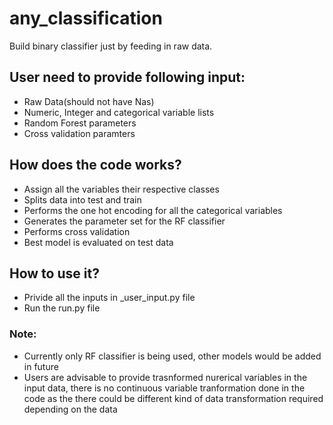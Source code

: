 # any_classification
Build binary classifier just by feeding in raw data.

## User need to provide following input:
- Raw Data(should not have Nas)
- Numeric, Integer and categorical variable lists
- Random Forest parameters 
- Cross validation paramters

## How does the code works?
- Assign all the variables their respective classes 
- Splits data into test and train 
- Performs the one hot encoding for all the categorical variables 
- Generates the parameter set for the RF classifier 
- Performs cross validation
- Best model is evaluated on test data

## How to use it?
- Privide all the inputs in _user_input.py file
- Run the run.py file

### Note: 
- Currently only RF classifier is being used, other models would be added in future 
- Users are advisable to provide trasnformed nurerical variables in the input data, there is no continuous variable tranformation done in the code as the there could be different kind of data transformation required depending on the data
